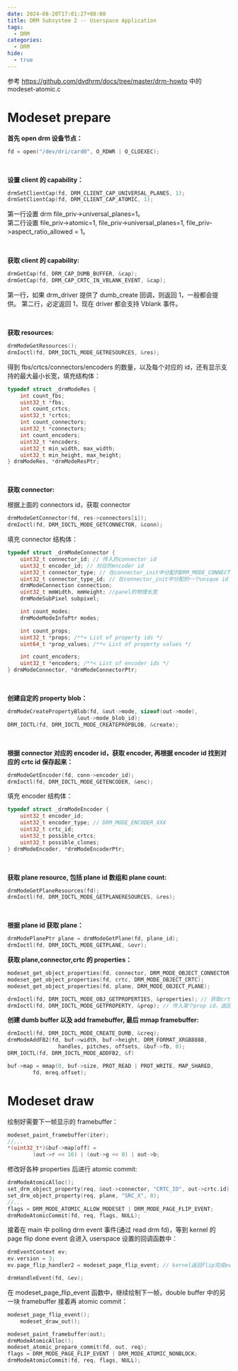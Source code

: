 ```yaml
---
date: 2024-08-20T17:01:27+08:00
title: DRM Subsystem 2 -- Userspace Application
tags:
  - DRM
categories:
  - DRM
hide:
  - true
---
```


参考 https://github.com/dvdhrm/docs/tree/master/drm-howto 中的 modeset-atomic.c

# Modeset prepare

**首先 open drm 设备节点：**

```c
fd = open("/dev/dri/card0", O_RDWR | O_CLOEXEC);
```

</br>

**设置 client 的 capability：**

```c
drmSetClientCap(fd, DRM_CLIENT_CAP_UNIVERSAL_PLANES, 1);
drmSetClientCap(fd, DRM_CLIENT_CAP_ATOMIC, 1);
```

第一行设置 drm file_priv->universal_planes=1。  
第二行设置 file_priv->atomic=1, file_priv->universal_planes=1, file_priv->aspect_ratio_allowed = 1。

</br>

**获取 client 的 capability:**

```c
drmGetCap(fd, DRM_CAP_DUMB_BUFFER, &cap);
drmGetCap(fd, DRM_CAP_CRTC_IN_VBLANK_EVENT, &cap);
```

第一行，如果 drm_driver 提供了 dumb_create 回调，则返回 1，一般都会提供。
第二行，必定返回 1，现在 driver 都会支持 Vblank 事件。

</br>

**获取 resources:**

```c
drmModeGetResources();
drmIoctl(fd, DRM_IOCTL_MODE_GETRESOURCES, &res);
```

得到 fbs/crtcs/connectors/encoders 的数量，以及每个对应的 id，还有显示支持的最大最小长宽，填充结构体：

```c
typedef struct _drmModeRes {
	int count_fbs;
	uint32_t *fbs;
	int count_crtcs;
	uint32_t *crtcs;
	int count_connectors;
	uint32_t *connectors;
	int count_encoders;
	uint32_t *encoders;
	uint32_t min_width, max_width;
	uint32_t min_height, max_height;
} drmModeRes, *drmModeResPtr;
```

</br>

**获取 connector:**

根据上面的 connectors id，获取 connector

```c
drmModeGetConnector(fd, res->connectors[i]);
drmIoctl(fd, DRM_IOCTL_MODE_GETCONNECTOR, &conn);
```

填充 connector 结构体：

```c
typedef struct _drmModeConnector {
	uint32_t connector_id; // 传入的connector id
	uint32_t encoder_id; // 对应的encoder id
	uint32_t connector_type; // 在connector_init中分配的DRM_MODE_CONNECTOR_XXX
	uint32_t connector_type_id; // 在connector_init中分配的一个unique id
	drmModeConnection connection;
	uint32_t mmWidth, mmHeight; //panel的物理长宽
	drmModeSubPixel subpixel;

	int count_modes;
	drmModeModeInfoPtr modes;

	int count_props;
	uint32_t *props; /**< List of property ids */
	uint64_t *prop_values; /**< List of property values */

	int count_encoders;
	uint32_t *encoders; /**< List of encoder ids */
} drmModeConnector, *drmModeConnectorPtr;
```

</br>

**创建自定的 property blob：**

```c
drmModeCreatePropertyBlob(fd, &out->mode, sizeof(out->mode),
				      &out->mode_blob_id);
DRM_IOCTL(fd, DRM_IOCTL_MODE_CREATEPROPBLOB, &create);
```

</br>

**根据 connector 对应的 encoder id，获取 encoder, 再根据 encoder id 找到对应的 crtc id 保存起来：**

```c
drmModeGetEncoder(fd, conn->encoder_id);
drmIoctl(fd, DRM_IOCTL_MODE_GETENCODER, &enc);
```

填充 encoder 结构体：

```c
typedef struct _drmModeEncoder {
	uint32_t encoder_id;
	uint32_t encoder_type; // DRM_MODE_ENCODER_XXX
	uint32_t crtc_id;
	uint32_t possible_crtcs;
	uint32_t possible_clones;
} drmModeEncoder, *drmModeEncoderPtr;
```

</br>

**获取 plane resource, 包括 plane id 数组和 plane count:**

```c
drmModeGetPlaneResources(fd);
drmIoctl(fd, DRM_IOCTL_MODE_GETPLANERESOURCES, &res);
```

</br>

**根据 plane id 获取 plane：**

```c
drmModePlanePtr plane = drmModeGetPlane(fd, plane_id);
drmIoctl(fd, DRM_IOCTL_MODE_GETPLANE, &ovr);
```

**获取 plane,connector,crtc 的 properties：**

```c
modeset_get_object_properties(fd, connector, DRM_MODE_OBJECT_CONNECTOR);
modeset_get_object_properties(fd, crtc, DRM_MODE_OBJECT_CRTC);
modeset_get_object_properties(fd, plane, DRM_MODE_OBJECT_PLANE);

drmIoctl(fd, DRM_IOCTL_MODE_OBJ_GETPROPERTIES, &properties); // 获取crtc/plane/connector所有properties的id
drmIoctl(fd, DRM_IOCTL_MODE_GETPROPERTY, &prop); // 传入某个prop id，返回value
```

**创建 dumb buffer 以及 add framebuffer, 最后 mmap framebuffer:**

```c
drmIoctl(fd, DRM_IOCTL_MODE_CREATE_DUMB, &creq);
drmModeAddFB2(fd, buf->width, buf->height, DRM_FORMAT_XRGB8888,
			    handles, pitches, offsets, &buf->fb, 0);
DRM_IOCTL(fd, DRM_IOCTL_MODE_ADDFB2, &f)

buf->map = mmap(0, buf->size, PROT_READ | PROT_WRITE, MAP_SHARED,
		fd, mreq.offset);
```

# Modeset draw

绘制好需要下一帧显示的 framebuffer：

```c
modeset_paint_framebuffer(iter);
//...
*(uint32_t*)&buf->map[off] =
		(out->r << 16) | (out->g << 8) | out->b;
```

修改好各种 properties 后进行 atomic commit:

```c
drmModeAtomicAlloc();
set_drm_object_property(req, &out->connector, "CRTC_ID", out->crtc.id);
set_drm_object_property(req, plane, "SRC_X", 0);
//...
flags = DRM_MODE_ATOMIC_ALLOW_MODESET | DRM_MODE_PAGE_FLIP_EVENT;
drmModeAtomicCommit(fd, req, flags, NULL);
```

接着在 main 中 polling drm event 事件(通过 read drm fd)，等到 kernel 的 page flip done event 会进入 userspace 设置的回调函数中：

```c
drmEventContext ev;
ev.version = 3;
ev.page_flip_handler2 = modeset_page_flip_event; // kernel返回flip完成event后，会进入该回调

drmHandleEvent(fd, &ev);
```

在 modeset_page_flip_event 函数中，继续绘制下一帧，double buffer 中的另一块 framebuffer 接着再 atomic commit：

```c
modeset_page_flip_event();
	modeset_draw_out();

modeset_paint_framebuffer(out);
drmModeAtomicAlloc();
modeset_atomic_prepare_commit(fd, out, req);
flags = DRM_MODE_PAGE_FLIP_EVENT | DRM_MODE_ATOMIC_NONBLOCK;
drmModeAtomicCommit(fd, req, flags, NULL);
```
